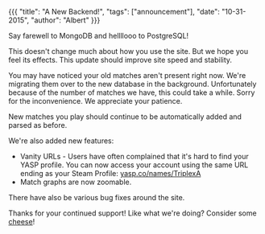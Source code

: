 {{{
  "title": "A New Backend!",
  "tags": ["announcement"],
  "date": "10-31-2015",
  "author": "Albert"
}}}

Say farewell to MongoDB and hellllooo to PostgreSQL!

<!--more-->

This doesn't change much about how you use the site. But we hope you feel its effects. This update
should improve site speed and stability.

You may have noticed your old matches aren't present right now. We're migrating them over
to the new database in the background. Unfortunately because of the number of matches we have,
this could take a while. Sorry for the inconvenience. We appreciate your patience.

New matches you play should continue to be automatically added and parsed as before.

We're also added new features:
* Vanity URLs - Users have often complained that it's hard to find your YASP profile. You can now access
  your account using the same URL ending as your Steam Profile: <a href="/names/TriplexA">yasp.co/names/TriplexA</a>
* Match graphs are now zoomable.

There have also be various bug fixes around the site.

Thanks for your continued support! Like what we're doing? Consider some <a href="/carry">cheese</a>!